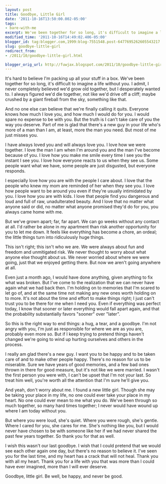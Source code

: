 ```yaml
---
layout: post
title: Goodbye, Little Girl
date: '2011-10-16T13:50:00.002-05:00'
tags: 
- bare-with-me
excerpt: We've been together for so long, it's difficult to imagine a life without you.
modified_time: '2011-10-16T14:49:02.406-05:00'
blogger_id: tag:blogger.com,1999:blog-7551548.post-6477695262605543217
slug: goodbye-little-girl
redirect_from: 
- /2011/10/goodbye-little-girl.html

blogger_orig_url: http://fuwjax.blogspot.com/2011/10/goodbye-little-girl.html
---
```


It's hard to believe I'm packing up all your stuff in a box. We've been together for so long, it's difficult to imagine a life without you. I admit, I never completely believed we'd grow old together, but I desperately wanted to. I always figured we'd die together, not like we'd drive off a cliff; maybe crushed by a giant fireball from the sky, something like that.

And no one else can believe that we're finally calling it quits. Everyone knows how much I love you, and how much I would do for you. I would spare no expense to be with you. But the truth is I can't take care of you the way you deserve. Part of me is glad that there's a new guy in your life who's more of a man than I am, at least, more the man you need. But most of me just misses you.

I have always loved you and will always love you. I love how we were together. I love the man I am when I'm around you and the man I've become because of you. I love how you make me smile every time I see you the instant I see you. I love how everyone reacts to us when they see us. Some people want what we have, some people are just disgusted, but everyone responds.

I especially love how you are with the people I care about. I love that the people who knew my mom are reminded of her when they see you. I love how people want to be around you even if they're usually intimidated by you. I love how you are with kids. I love that people find you dangerous and loud and full of raw, unadulterated beauty. And I love that no matter what anyone said or did, no matter what anyone promised they'd do for you, you always came home with me.

But we've grown apart; far, far apart. We can go weeks without any contact at all. I'd rather be alone in my apartment than risk another opportunity for you to let me down. It feels like everything has become a chore, an ordeal; the little things turn into ridiculously huge things. 

This isn't right; this isn't who we are. We were always about fun and freedom and unmitigated risk. We never thought to worry about what anyone else thought about us. We never worried about where we were going, just that we enjoyed getting there. But now we aren't going anywhere at all.

Even just a month ago, I would have done anything, given anything to fix what was broken. But I've come to the realization that we can never have again what we had back then. I'm holding on to memories that I'm scared to let go of, and at the same time not making any new ones worth holding on to more. It's not about the time and effort to make things right; I just can't trust you to be there for me when I need you. Even if everything was perfect today, I know that sooner or later everything would fall apart again, and that the probability substantially favors "sooner" over "later".

So this is the right way to end things: a hug, a tear, and a goodbye. I'm not angry with you, I'm just as responsible for where we are as you are, probably even more so. But if I keep trying to pretend things haven't changed we're going to wind up hurting ourselves and others in the process.

I really am glad there's a new guy. I want you to be happy and to be taken care of and to make other people happy. There's no reason for us to be miserable. Sure we have years of good memories, and a few bad ones thrown in there for good measure, but it's not like we were married. I wasn't the first person you were with, I can't be upset that I'm not your last. So treat him well, you're worth all the attention that I'm sure he'll give you.

And yeah, don't worry about me. I found a new little girl. Though she may be taking your place in my life, no one could ever take your place in my heart. No one could ever mean to me what you do. We've been through so much together, so many hard times together; I never would have wound up where I am today without you.

But where you were loud, she's quiet. Where you were rough, she's gentle. Where I cared for you, she cares for me. She's nothing like you, but I would never have chosen to be with someone like her if we had never shared the past few years together. So thank you for that as well.

I wish this wasn't our last goodbye. I wish that I could pretend that we would see each other again one day, but there's no reason to believe it. I've seen you for the last time, and my heart has a crack that will not heal. Thank you with all my heart. Thank you for a life with you that was more than I could have ever imagined, more than I will ever deserve.

Goodbye, little girl. Be well, be happy, and never be good.